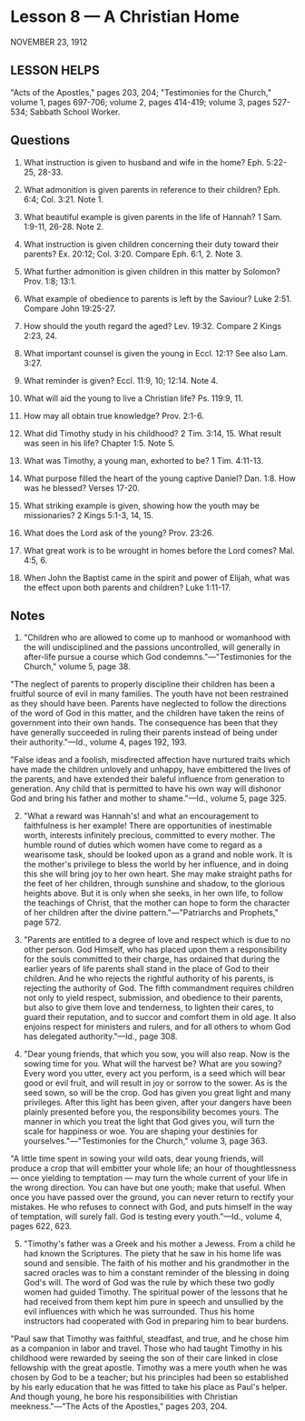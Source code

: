 # Lesson 8 — A Christian Home
NOVEMBER 23, 1912

## LESSON HELPS
"Acts of the Apostles," pages 203, 204; "Testimonies for the Church," volume 1, pages 697-706; volume 2, pages 414-419; volume 3, pages 527-534; Sabbath School Worker.

## Questions

1. What instruction is given to husband and wife in the home? Eph. 5:22-25, 28-33.

2. What admonition is given parents in reference to their children? Eph. 6:4; Col. 3:21. Note 1.

3. What beautiful example is given parents in the life of Hannah? 1 Sam. 1:9-11, 26-28. Note 2.

4. What instruction is given children concerning their duty toward their parents? Ex. 20:12; Col. 3:20. Compare Eph. 6:1, 2. Note 3.

5. What further admonition is given children in this matter by Solomon? Prov. 1:8; 13:1.

6. What example of obedience to parents is left by the Saviour? Luke 2:51. Compare John 19:25-27.

7. How should the youth regard the aged? Lev. 19:32. Compare 2 Kings 2:23, 24.

8. What important counsel is given the young in Eccl. 12:1? See also Lam. 3:27.

9. What reminder is given? Eccl. 11:9, 10; 12:14. Note 4.

10. What will aid the young to live a Christian life? Ps. 119:9, 11.

11. How may all obtain true knowledge? Prov. 2:1-6.

12. What did Timothy study in his childhood? 2 Tim. 3:14, 15. What result was seen in his life? Chapter 1:5. Note 5.

13. What was Timothy, a young man, exhorted to be? 1 Tim. 4:11-13.

14. What purpose filled the heart of the young captive Daniel? Dan. 1:8. How was he blessed? Verses 17-20.

15. What striking example is given, showing how the youth may be missionaries? 2 Kings 5:1-3, 14, 15.

16. What does the Lord ask of the young? Prov. 23:26.

17. What great work is to be wrought in homes before the Lord comes? Mal. 4:5, 6.

18. When John the Baptist came in the spirit and power of Elijah, what was the effect upon both parents and children? Luke 1:11-17.

## Notes

1. "Children who are allowed to come up to manhood or womanhood with the will undisciplined and the passions uncontrolled, will generally in after-life pursue a course which God condemns."—"Testimonies for the Church," volume 5, page 38.

"The neglect of parents to properly discipline their children has been a fruitful source of evil in many families. The youth have not been restrained as they should have been. Parents have neglected to follow the directions of the word of God in this matter, and the children have taken the reins of government into their own hands. The consequence has been that they have generally succeeded in ruling their parents instead of being under their authority."—Id., volume 4, pages 192, 193.

"False ideas and a foolish, misdirected affection have nurtured traits which have made the children unlovely and unhappy, have embittered the lives of the parents, and have extended their baleful influence from generation to generation. Any child that is permitted to have his own way will dishonor God and bring his father and mother to shame."—Id., volume 5, page 325.

2. "What a reward was Hannah's! and what an encouragement to faithfulness is her example! There are opportunities of inestimable worth, interests infinitely precious, committed to every mother. The humble round of duties which women have come to regard as a wearisome task, should be looked upon as a grand and noble work. It is the mother's privilege to bless the world by her influence, and in doing this she will bring joy to her own heart. She may make straight paths for the feet of her children, through sunshine and shadow, to the glorious heights above. But it is only when she seeks, in her own life, to follow the teachings of Christ, that the mother can hope to form the character of her children after the divine pattern."—"Patriarchs and Prophets," page 572.

3. "Parents are entitled to a degree of love and respect which is due to no other person. God Himself, who has placed upon them a responsibility for the souls committed to their charge, has ordained that during the earlier years of life parents shall stand in the place of God to their children. And he who rejects the rightful authority of his parents, is rejecting the authority of God. The fifth commandment requires children not only to yield respect, submission, and obedience to their parents, but also to give them love and tenderness, to lighten their cares, to guard their reputation, and to succor and comfort them in old age. It also enjoins respect for ministers and rulers, and for all others to whom God has delegated authority."—Id., page 308.

4. "Dear young friends, that which you sow, you will also reap. Now is the sowing time for you. What will the harvest be? What are you sowing? Every word you utter, every act you perform, is a seed which will bear good or evil fruit, and will result in joy or sorrow to the sower. As is the seed sown, so will be the crop. God has given you great light and many privileges. After this light has been given, after your dangers have been plainly presented before you, the responsibility becomes yours. The manner in which you treat the light that God gives you, will turn the scale for happiness or woe. You are shaping your destinies for yourselves."—"Testimonies for the Church," volume 3, page 363.

"A little time spent in sowing your wild oats, dear young friends, will produce a crop that will embitter your whole life; an hour of thoughtlessness — once yielding to temptation — may turn the whole current of your life in the wrong direction. You can have but one youth; make that useful. When once you have passed over the ground, you can never return to rectify your mistakes. He who refuses to connect with God, and puts himself in the way of temptation, will surely fall. God is testing every youth."—Id., volume 4, pages 622, 623.

5. "Timothy's father was a Greek and his mother a Jewess. From a child he had known the Scriptures. The piety that he saw in his home life was sound and sensible. The faith of his mother and his grandmother in the sacred oracles was to him a constant reminder of the blessing in doing God's will. The word of God was the rule by which these two godly women had guided Timothy. The spiritual power of the lessons that he had received from them kept him pure in speech and unsullied by the evil influences with which he was surrounded. Thus his home instructors had cooperated with God in preparing him to bear burdens.

"Paul saw that Timothy was faithful, steadfast, and true, and he chose him as a companion in labor and travel. Those who had taught Timothy in his childhood were rewarded by seeing the son of their care linked in close fellowship with the great apostle. Timothy was a mere youth when he was chosen by God to be a teacher; but his principles had been so established by his early education that he was fitted to take his place as Paul's helper. And though young, he bore his responsibilities with Christian meekness."—"The Acts of the Apostles," pages 203, 204.